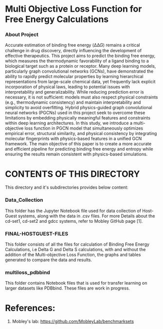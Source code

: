 # Multi Objective Loss Function for Free Energy Calculations
### About Project
Accurate estimation of binding free energy (ΔΔ𝐺) remains a critical challenge in drug discovery, directly influencing the development of effective therapeutics. This project aims to predict the binding free energy, which measures the thermodynamic favorability of a ligand binding to a biological target such as a protein or receptor.  Many deep learning models, particularly graph convolutional networks (GCNs), have demonstrated the ability to rapidly predict molecular properties by learning hierarchical representations from large-scale chemical data, yet frequently lack explicit incorporation of physical laws, leading to potential issues with interpretability and generalizability. While reducing prediction error is necessary, it is not sufficient: models must also respect physical constraints (e.g., thermodynamic consistency) and maintain interpretability and simplicity to avoid overfitting. Hybrid physics-guided graph convolutional neural networks (PGCNs) used in this project seek to overcome these limitations by embedding physically meaningful features and constraints within deep learning architectures. In this study, we introduce a multi-objective loss function in PGCN model that simultaneously optimizes empirical error, structural similarity, and physical consistency by integrating molecular fingerprints with physics-based features in a unified GCN framework. The main objective of this paper is to create a more accurate and efficient pipeline for predicting binding free energy  and entropy while ensuring the results remain consistent with physics-based simulations.

# CONTENTS OF THIS DIRECTORY
This directory and it's subdirectories provides below content:
### Data_Collection 
This folder has the Jupyter Notebook file used for data collection of Host-Guest systems, along with the data in .csv files. For more Details about the cd-set1, cd-set2 and gdcc systems, refer to Mobley GitHub page [1].
### FINAL-HOSTGUEST-FILES
This folder consists of all the files for calculation of Binding Free Energy Calculations, i.e Delta G and Delta S calculations, with and without the addition of the Multi-objective Loss Function, the graphs and tables generated to compare the data and results.
### multiloss_pdbbind
This folder contains Notebook files that is used for transfer learning on larger datasets like PDBbind. These files are work in progress.

# References:
1. Mobley's lab: https://github.com/MobleyLab/benchmarksets


